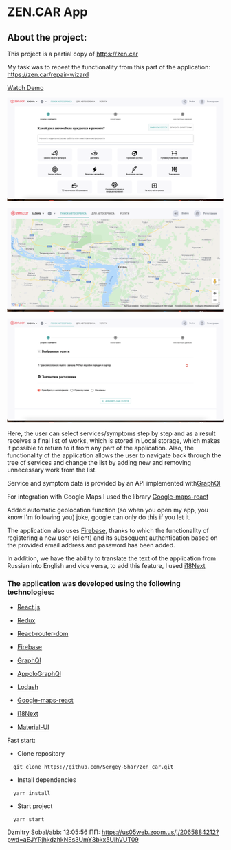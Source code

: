 
# ZEN.CAR App



## About the project:

This project is a partial copy of https://zen.car

My task was to repeat the functionality from this part of the application: https://zen.car/repair-wizard

[Watch Demo](https://zen-car-test.web.app) 


![testwork example](./assets/images/img1.png)

![testwork example](./assets/images/img2.png)

![testwork example](./assets/images/img3.png)

Here, the user can select services/symptoms step by step and as a result receives a final list of works, which is stored in Local storage, which makes it possible to return to it from any part of the application. Also, the functionality of the application allows the user to navigate back through the tree of services and change the list by adding new and removing unnecessary work from the list.

Service and symptom data is provided by an API implemented with[GraphQl](https://graphql.org/)

For integration with Google Maps I used the library [Google-maps-react](https://www.npmjs.com/package/google-maps-react)


Added automatic geolocation function (so when you open my app, you know I'm following you) joke, google can only do this if you let it.

The application also uses [Firebase](https://console.firebase.google.com/), thanks to which the functionality of registering a new user (client) and its subsequent authentication based on the provided email address and password has been added.


In addition, we have the ability to translate the text of the application from Russian into English and vice versa, to add this feature, I used [i18Next](https://react.i18next.com/)




### The application was developed using the following technologies:

* [React.js](https://reactjs.org/)

* [Redux](https://redux.js.org/)

* [React-router-dom](https://v5.reactrouter.com/)

* [Firebase](https://console.firebase.google.com/)

* [GraphQl](https://graphql.org/)

* [AppoloGraphQl](https://www.apollographql.com/)

* [Lodash](https://lodash.com/)

* [Google-maps-react](https://www.npmjs.com/package/google-maps-react)

* [i18Next](https://react.i18next.com/)

* [Material-UI](https://mui.com/)



Fast start:

- Clone repository

```
  git clone https://github.com/Sergey-Shar/zen_car.git
```

- Install dependencies

```
  yarn install
```

- Start project

```
  yarn start
```

Dzmitry Sobal/abb: 
12:05:56 ПП: https://us05web.zoom.us/j/2065884212?pwd=aEJYRjhkdzhkNEs3UmY3bkx5UlhVUT09

